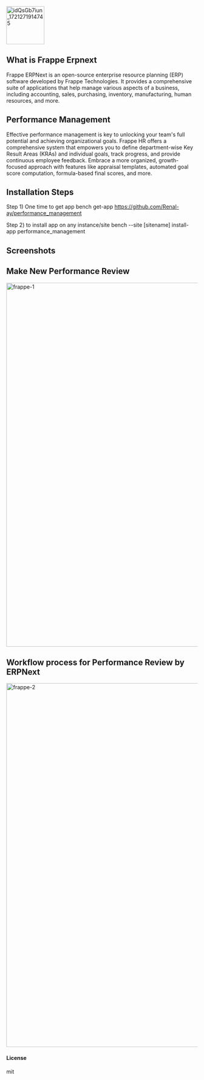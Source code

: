 <img width="100" alt="idQsGb7iun_1721271914745" src="https://github.com/user-attachments/assets/d0d415f7-390f-4e4c-988a-44764de55704">

## What is Frappe Erpnext
Frappe ERPNext is an open-source enterprise resource planning (ERP) software developed by Frappe Technologies. It provides a comprehensive suite of applications that help manage various aspects of a business, including accounting, sales, purchasing, inventory, manufacturing, human resources, and more.

## Performance Management
Effective performance management is key to unlocking your team's full potential and achieving organizational goals. Frappe HR offers a comprehensive system that empowers you to define department-wise Key Result Areas (KRAs) and individual goals, track progress, and provide continuous employee feedback. Embrace a more organized, growth-focused approach with features like appraisal templates, automated goal score computation, formula-based final scores, and more.

## Installation Steps
Step 1) One time to get app
bench get-app https://github.com/Renal-ay/performance_management

Step 2) to install app on any instance/site
bench --site [sitename] install-app performance_management

## Screenshots

## Make New Performance Review
<img width="958" alt="frappe-1" src="https://github.com/user-attachments/assets/28f3853a-626d-4c60-8b88-628642809ded">

## Workflow process for Performance Review by ERPNext

<img width="958" alt="frappe-2" src="https://github.com/user-attachments/assets/854832af-117c-4d08-bde3-7f4318bf7799">

#### License

mit
